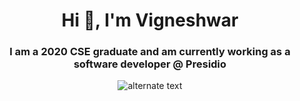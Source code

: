 <h1 align="center">Hi 👋, I'm Vigneshwar</h1>
<h3 align="center">I am a 2020 CSE graduate and am currently working as a software developer @ Presidio</h3>

<p align="center">
   <img src="https://github-readme-stats.vercel.app/api?username=vigneshwar221B" alt="alternate text">
</p>

